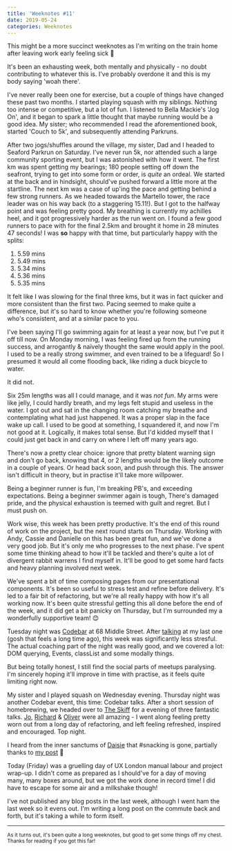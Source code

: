 ```yaml
---
title: 'Weeknotes #11'
date: 2019-05-24
categories: Weeknotes
---
```


This might be a more succinct weeknotes as I'm writing on the train home after leaving work early feeling sick 🤒

It's been an exhausting week, both mentally and physically - no doubt contributing to whatever this is. I've probably overdone it and this is my body saying 'woah there'.

I've never really been one for exercise, but a couple of things have changed these past two months. I started playing squash with my siblings. Nothing too intense or competitive, but a lot of fun. I listened to Bella Mackie's 'Jog On', and it began to spark a little thought that maybe running would be a good idea. My sister; who recommended I read the aforementioned book, started 'Couch to 5k', and subsequently attending Parkruns.

After two jogs/shuffles around the village, my sister, Dad and I headed to Seaford Parkrun on Saturday. I've never run 5k, nor attended such a large community sporting event, but I was astonished with how it went. The first km was spent getting my bearings; 180 people setting off down the seafront, trying to get into some form or order, is _quite_ an ordeal. We started at the back and in hindsight, should've pushed forward a little more at the startline. The next km was a case of up'ing the pace and getting behind a few strong runners. As we headed towards the Martello tower, the race leader was on his way back (to a staggering 15.11!). But I got to the halfway point and was feeling pretty good. My breathing is currently my achilles heel, and it got progressively harder as the run went on. I found a few good runners to pace with for the final 2.5km and brought it home in 28 minutes 47 seconds! I was **so** happy with that time, but particularly happy with the splits:

1. 5.59 mins
2. 5.49 mins
3. 5.34 mins
4. 5.36 mins
5. 5.35 mins

It felt like I was slowing for the final three kms, but it was in fact quicker and more consistent than the first two. Pacing seemed to make quite a difference, but it's so hard to know whether you're following someone who's consistent, and at a similar pace to you.

I've been saying I'll go swimming again for at least a year now, but I've put it off till now. On Monday morning, I was feeling fired up from the running success, and arrogantly & naïvely thought the same would apply in the pool. I used to be a really strong swimmer, and even trained to be a lifeguard! So I presumed it would all come flooding back, like riding a duck bicycle to water.

It did not.

Six 25m lengths was all I could manage, and it was _not fun_. My arms were like jelly, I could hardly breath, and my legs felt stupid and useless in the water. I got out and sat in the changing room catching my breathe and contemplating what had just happened. It was a proper slap in the face wake up call. I used to be good at something, I squandered it, and now I'm not good at it. Logically, it makes total sense. But I'd kidded myself that I could just get back in and carry on where I left off many years ago.

There's now a pretty clear choice: ignore that pretty blatent warning sign and don't go back, knowing that 4, or 2 lengths would be the likely outcome in a couple of years. Or head back soon, and push through this. The answer isn't difficult in theory, but in practise it'll take more willpower.

Being a beginner runner is fun, I'm breaking PB's, and exceeding expectations. Being a beginner swimmer again is tough, There's damaged pride, and the physical exhaustion is teemed with guilt and regret. But I must push on.

Work wise, this week has been pretty productive. It's the end of this round of work on the project, but the next round starts on Thursday. Working with Andy, Cassie and Danielle on this has been great fun, and we've done a very good job. But it's only me who progresses to the next phase. I've spent some time thinking ahead to how it'll be tackled and there's quite a lot of divergent rabbit warrens I find myself in. It'll be good to get some hard facts and heavy planning involved next week.

We've spent a bit of time composing pages from our presentational components. It's been so useful to stress test and refine before delivery. It's led to a fair bit of refactoring, but we're all really happy with how it's all working now. It's been quite stressful getting this all done before the end of the week, and it did get a bit panicky on Thursday, but I'm surrounded my a wonderfully supportive team! 😊

Tuesday night was [Codebar](https://codebar.io/brighton) at 68 Middle Street. After [talking](/blog/a-talk-at-codebar-brighton/) at my last one (gosh that feels a long time ago), this week was significantly less stresful. The actual coaching part of the night was really good, and we covered a lot: DOM querying, Events, classList and some modally things.

But being totally honest, I still find the social parts of meetups paralysing. I'm sincerely hoping it'll improve in time with practise, as it feels quite limiting right now.

My sister and I played squash on Wednesday evening. Thursday night was another Codebar event, this time: Codebar talks. After a short session of homebrewing, we headed over to [The Skiff](https://www.theskiff.org/) for a evening of three fantastic talks. [Jo](https://twitter.com/ThisIsJoFrank), [Richard](https://twitter.com/RichardWestenra) & [Oliver](https://twitter.com/oliverturner) were all amazing - I went along feeling pretty worn out from a long day of refactoring, and left feeling refreshed, inspired and encouraged. Top night.

I heard from the inner sanctums of [Daisie](https://daisie.com) that #snacking is gone, partially thanks to [my post](/blog/office-traditions/) 🎉

Today (Friday) was a gruelling day of UX London manual labour and project wrap-up. I didn't come as prepared as I should've for a day of moving many, many boxes around, but we got the work done in record time! I did have to escape for some air and a milkshake though!

I've not published any blog posts in the last week, although I went ham the last week so it evens out. I'm writing a long post on the commute back and forth, but it's taking a while to form itself.

---

<small>As it turns out, it's been quite a long weeknotes, but good to get some things off my chest. Thanks for reading if you got this far!</small>
